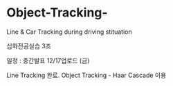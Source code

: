 # Object-Tracking-
Line &amp; Car Tracking during driving stituation

심화전공실습 3조

일정 : 중간발표 12/17업로드 (금)

Line Tracking 완료.
Object Tracking - Haar Cascade 이용
